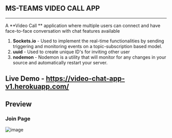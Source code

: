 MS-TEAMS VIDEO CALL APP
----------------------------------------
----------------------------------------
A **Video Call ** application where multiple users can connect and have face-to-face conversation with chat features available 
1. **Sockets.io** - Used to implement the real-time functionalities by sending triggering and monitoring events on a topic-subscription based model.
2. **uuid** - Used to create unique ID's for inviting other user
3. **nodemon** - Nodemon is a utility that will monitor for any changes in your source and automatically restart your server.
## **Live Demo** - https://video-chat-app-v1.herokuapp.com/
## Preview 
### Join Page 
![image](https://user-images.githubusercontent.com/69220037/124866025-5ad8ff80-dfd9-11eb-8dd5-a0c48955a6d5.png)



